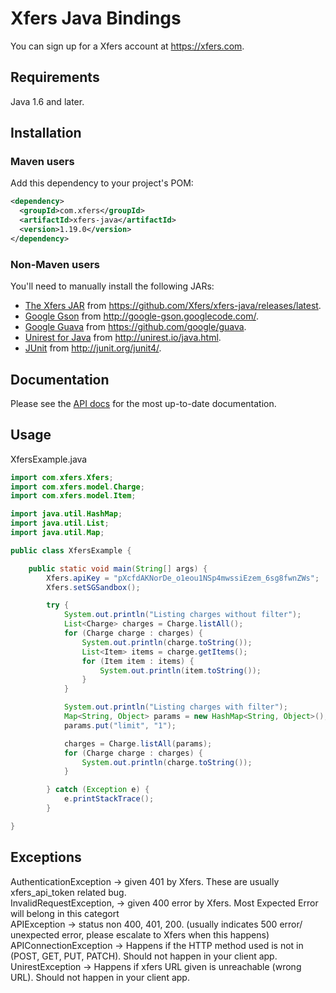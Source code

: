 # Xfers Java Bindings

You can sign up for a Xfers account at https://xfers.com.

## Requirements

Java 1.6 and later.

## Installation

### Maven users

Add this dependency to your project's POM:

```xml
<dependency>
  <groupId>com.xfers</groupId>
  <artifactId>xfers-java</artifactId>
  <version>1.19.0</version>
</dependency>
```

### Non-Maven users

You'll need to manually install the following JARs:

* [The Xfers JAR](https://github.com/Xfers/xfers-java/releases/latest) from https://github.com/Xfers/xfers-java/releases/latest.
* [Google Gson](http://code.google.com/p/google-gson/) from <http://google-gson.googlecode.com/>.
* [Google Guava](https://github.com/google/guava) from <https://github.com/google/guava>.
* [Unirest for Java](http://unirest.io/java.html) from http://unirest.io/java.html.
* [JUnit](http://junit.org/junit4/) from http://junit.org/junit4/.


## Documentation

Please see the [API docs](http://docs.xfers.io/) for the most up-to-date documentation.

## Usage

XfersExample.java

```java
import com.xfers.Xfers;
import com.xfers.model.Charge;
import com.xfers.model.Item;

import java.util.HashMap;
import java.util.List;
import java.util.Map;

public class XfersExample {

    public static void main(String[] args) {
        Xfers.apiKey = "pXcfdAKNorDe_o1eou1NSp4mwssiEzem_6sg8fwnZWs";
        Xfers.setSGSandbox();

        try {
            System.out.println("Listing charges without filter");
            List<Charge> charges = Charge.listAll();
            for (Charge charge : charges) {
                System.out.println(charge.toString());
                List<Item> items = charge.getItems();
                for (Item item : items) {
                    System.out.println(item.toString());
                }
            }

            System.out.println("Listing charges with filter");
            Map<String, Object> params = new HashMap<String, Object>();
            params.put("limit", "1");

            charges = Charge.listAll(params);
            for (Charge charge : charges) {
                System.out.println(charge.toString());
            }

        } catch (Exception e) {
            e.printStackTrace();
        }

}
```

## Exceptions

AuthenticationException -> given 401 by Xfers. These are usually xfers_api_token related bug.  
InvalidRequestException, -> given 400 error by Xfers. Most Expected Error will belong in this categort  
APIException -> status non 400, 401, 200. (usually indicates 500 error/ unexpected error, please escalate to Xfers when this happens)  
APIConnectionException -> Happens if the HTTP method used is not in (POST, GET, PUT, PATCH). Should not happen in your client app.  
UnirestException -> Happens if xfers URL given is unreachable (wrong URL). Should not happen in your client app.

